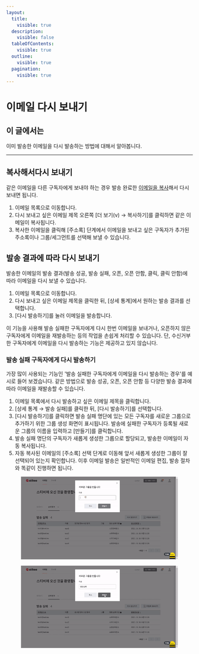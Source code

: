 ```yaml
---
layout:
  title:
    visible: true
  description:
    visible: false
  tableOfContents:
    visible: true
  outline:
    visible: true
  pagination:
    visible: true
---
```


# 이메일 다시 보내기

## 이 글에서는

이미 발송한 이메일을 다시 발송하는 방법에 대해서 알아봅니다.

***

## 복사해서다시 보내기

같은 이메일을 다른 구독자에게 보내야 하는 경우 발송 완료한 [이메일을 복사](https://help.stibee.com/email/manage/modify-copy-delete#copy)해서 다시 보내면 됩니다.

1. 이메일 목록으로 이동합니다.
2. 다시 보내고 싶은 이메일 제목 오른쪽 \[더 보기(v) → 복사하기]를 클릭하면 같은 이메일이 복사됩니다.
3. 복사한 이메일을 클릭해 \[주소록] 단계에서 이메일을 보내고 싶은 구독자가 추가된 주소록이나 그룹/세그먼트를 선택해 보낼 수 있습니다.



## 발송 결과에 따라 다시 보내기 <a href="#delivery-status" id="delivery-status"></a>

발송한 이메일의 발송 결과(발송 성공, 발송 실패, 오픈, 오픈 안함, 클릭, 클릭 안함)에 따라 이메일을 다시 보낼 수 있습니다.

1. 이메일 목록으로 이동합니다.
2. 다시 보내고 싶은 이메일 제목을 클릭한 뒤, \[상세 통계]에서 원하는 발송 결과를 선택합니다.
3. \[다시 발송하기]를 눌러 이메일을 발송합니다.

이 기능을 사용해 발송 실패한 구독자에게 다시 한번 이메일을 보내거나, 오픈하지 않은 구독자에게 이메일을 재발송하는 등의 작업을 손쉽게 처리할 수 있습니다. 단, 수신거부한 구독자에게 이메일을 다시 발송하는 기능은 제공하고 있지 않습니다.

### 발송 실패 구독자에게 다시 발송하기

가장 많이 사용되는 기능인 '발송 실패한 구독자에게 이메일을 다시 발송하는 경우'를 예시로 들어 보겠습니다. 같은 방법으로 발송 성공, 오픈, 오픈 안함 등 다양한 발송 결과에 따라 이메일을 재발송할 수 있습니다.

1. 이메일 목록에서 다시 발송하고 싶은 이메일 제목을 클릭합니다.
2. \[상세 통계 → 발송 실패]를 클릭한 뒤, \[다시 발송하기]를 선택합니다.
3. \[다시 발송하기]를 클릭하면 발송 실패 명단에 있는 모든 구독자를 새로운 그룹으로 추가하기 위한 그룹 생성 화면이 표시됩니다. 발송에 실패한 구독자가 등록될 새로운 그룹의 이름을 입력하고 \[만들기]를 클릭합니다.
4. 발송 실패 명단의 구독자가 새롭게 생성한 그룹으로 할당되고, 발송한 이메일이 자동 복사됩니다.
5. 자동 복사된 이메일의 \[주소록] 선택 단계로 이동해 앞서 새롭게 생성한 그룹이 잘 선택되어 있는지 확인합니다. 이후 이메일 발송은 일반적인 이메일 편집, 발송 절차와 똑같이 진행하면 됩니다.

<figure><img src="../../.gitbook/assets/6270c1325824b.gif" alt=""><figcaption></figcaption></figure>

<figure><img src="../../.gitbook/assets/6270c134955e5 (1).gif" alt=""><figcaption></figcaption></figure>
